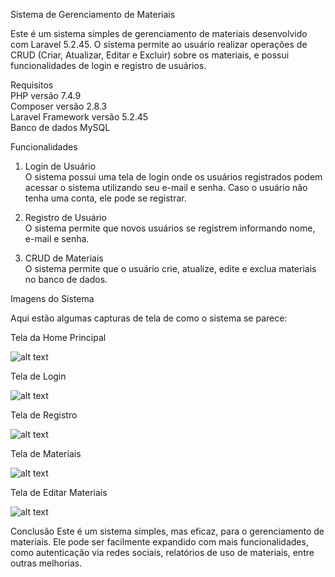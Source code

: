 Sistema de Gerenciamento de Materiais 

Este é um sistema simples de gerenciamento de materiais desenvolvido com Laravel 5.2.45. O sistema permite ao usuário realizar operações de CRUD (Criar, Atualizar, Editar e Excluir) sobre os materiais, e possui funcionalidades de login e registro de usuários.

Requisitos </br>
PHP versão 7.4.9 </br>
Composer versão 2.8.3 </br> 
Laravel Framework versão 5.2.45 </br>
Banco de dados MySQL</br>

Funcionalidades

1. Login de Usuário </br>
O sistema possui uma tela de login onde os usuários registrados podem acessar o sistema utilizando seu e-mail e senha.
Caso o usuário não tenha uma conta, ele pode se registrar.

2. Registro de Usuário </br>
O sistema permite que novos usuários se registrem informando nome, e-mail e senha.

3. CRUD de Materiais </br>
O sistema permite que o usuário crie, atualize, edite e exclua materiais no banco de dados.


Imagens do Sistema 

Aqui estão algumas capturas de tela de como o sistema se parece:

Tela da Home Principal

![alt text](/img/imagSistem/principal.png)

Tela de Login

![alt text](/img/image-1.png)

Tela de Registro

![alt text](/img/image-2.png)

Tela de Materiais

![alt text](/img/image-3.png)

Tela de Editar Materiais

![alt text](/img/image-4.png)

Conclusão
Este é um sistema simples, mas eficaz, para o gerenciamento de materiais. Ele pode ser facilmente expandido com mais funcionalidades, como autenticação via redes sociais, relatórios de uso de materiais, entre outras melhorias.